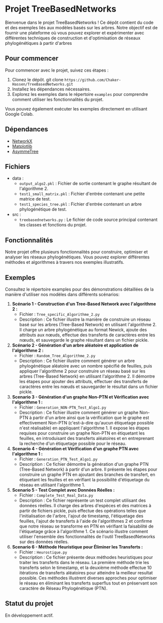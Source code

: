 # Projet TreeBasedNetworks

Bienvenue dans le projet TreeBasedNetworks ! Ce dépôt contient du code et des exemples liés aux modèles basés sur les arbres. Notre objectif est de fournir une plateforme où vous pouvez explorer et expérimenter avec différentes techniques de construction et d'optimisation de réseaux phylogénétiques à partir d'arbres

## Pour commencer

Pour commencer avec le projet, suivez ces étapes :
1. Clonez le dépôt. git clone `https://github.com/Chaker-Hassen/TreeBasedNetworks.git`
2. Installez les dépendances nécessaires.
3. Explorez les exemples dans le répertoire `examples` pour comprendre comment utiliser les fonctionnalités du projet.

Vous pouvez également exécuter les exemples directement en utilisant Google Colab.

## Dépendances
* [NetworkX](https://networkx.github.io/)
* [Matplotlib](https://matplotlib.org/)
* [AsymmeTree](https://github.com/david-schaller/AsymmeTree)
  
## Fichiers
* data :
  * `output_algo2.pkl` : Fichier de sortie contenant le graphe résultant de l'algorithme 2.
  * `test1_small_matrix.pkl` : Fichier d'entrée contenant une petite matrice de test.
  * `test1_species_tree.pkl` : Fichier d'entrée contenant un arbre phylogénétique de test.
* src :
  * `treebasednetworks.py` : Le fichier de code source principal contenant les classes et fonctions du projet.

## Fonctionnalités
Notre projet offre plusieurs fonctionnalités pour construire, optimiser et analyser les réseaux phylogénétiques. Vous pouvez explorer différentes méthodes et algorithmes à travers nos exemples illustratifs.

## Exemples
Consultez le répertoire examples pour des démonstrations détaillées de la manière d'utiliser nos modèles dans différents scénarios:
1. **Scénario 1 - Construction d'un Tree-Based Network avec l'algorithme 2 :**
   - Fichier : `Tree_specific_Algorithme_2.py`
   - Description : Ce fichier illustre la manière de construire un réseau basé sur les arbres (Tree-Based Network) en utilisant l'algorithme 2. Il charge un arbre phylogénétique au format Newick, ajoute des attributs aux nœuds, effectue des transferts de caractères entre les nœuds, et sauvegarde le graphe résultant dans un fichier pickle.
2. **Scénario 2 - Génération d'un arbre aléatoire et application de l'algorithme 2 :**
   - Fichier : `Random_Tree_Algorithme_2.py`
   - Description : Ce fichier illustre comment générer un arbre phylogénétique aléatoire avec un nombre spécifié de feuilles, puis appliquer l'algorithme 2 pour construire un réseau basé sur les arbres (Tree-Based Network) en utilisant l'algorithme 2. Il démontre les étapes pour ajouter des attributs, effectuer des transferts de caractères entre les nœuds et sauvegarder le résultat dans un fichier pickle.
3. **Scenario 3 - Génération d'un graphe Non-PTN et Vérification avec l'algorithme 1 :**
   - Fichier : `Generation_NON-PTN_Test_Algo1.py`
   - Description : Ce fichier illustre comment générer un graphe Non-PTN à partir d'un arbre ainsi que la vérification que le graphe est effectivement Non-PTN (c'est-à-dire qu'aucun étiquetage possible n'est réalisable) en appliquant l'algorithme 1. Il expose les étapes requises pour construire un graphe Non-PTN en étiquetant les feuilles, en introduisant des transferts aléatoires et en entreprenant la recherche d'un étiquetage possible pour le réseau.
4. **Scenario 4 - Génération et Vérification d'un graphe PTN avec l'algorithme 1 :**
   - Fichier : `Generation_PTN_Test_Algo1.py`
   - Description : Ce fichier démontre la génération d'un graphe PTN (Tree-Based Network) à partir d'un arbre. Il présente les étapes pour construire un graphe PTN en ajoutant des branches de transfert, en étiquetant les feuilles et en vérifiant la possibilité d'étiquetage du réseau en utilisant l'algorithme 1.
5. **Scenario 5 - Test Complet avec Données Réelles :**
   - Fichier : `Complete_Test_Real_Data.py`
   - Description : Ce fichier représente un test complet utilisant des données réelles. Il charge des arbres d'espèces et des matrices à partir de fichiers pickle, puis effectue des opérations telles que l'initialisation de l'arbre, l'ajout de timestamp, l'étiquetage des feuilles, l'ajout de transferts à l'aide de l'algorithmes 2 et confirme que notre réseau se transforme en PTN en vérifiant la faisabilité de l'étiquetage grâce à l'algorithme 1. Ce scénario illustre comment utiliser l'ensemble des fonctionnalités de l'outil TreeBasedNetworks sur des données réelles.
6. **Scenario 6 - Méthode Heuristique pour Éliminer les Transferts :**
   - Fichier : `Heurostique.py`
   - Description : Ce fichier présente deux méthodes heuristiques pour traiter les transferts dans le réseau. La première méthode trie les transferts selon le timestamp, et la deuxième méthode effectue 10 itérations de transferts aléatoires pour atteindre la meilleur resultat possible. Ces méthodes illustrent diverses approches pour optimiser le réseau en éliminant les transferts superflus tout en préservant son caractère de Réseau Phylogénétique (PTN).

## Statut du projet
En développement actif.
